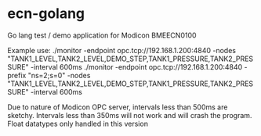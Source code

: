 # ecn-golang
Go lang test / demo application for Modicon BMEECN0100

Example use:
./monitor -endpoint opc.tcp://192.168.1.200:4840 -nodes "TANK1_LEVEL,TANK2_LEVEL,DEMO_STEP,TANK1_PRESSURE,TANK2_PRESSURE" -interval 600ms
./monitor -endpoint opc.tcp://192.168.1.200:4840 -prefix "ns=2;s=0" -nodes "TANK1_LEVEL,TANK2_LEVEL,DEMO_STEP,TANK1_PRESSURE,TANK2_PRESSURE" -interval 600ms

Due to nature of Modicon OPC server, intervals less than 500ms are sketchy. Intervals less than 350ms will not work and will crash the program.
Float datatypes only handled in this version
